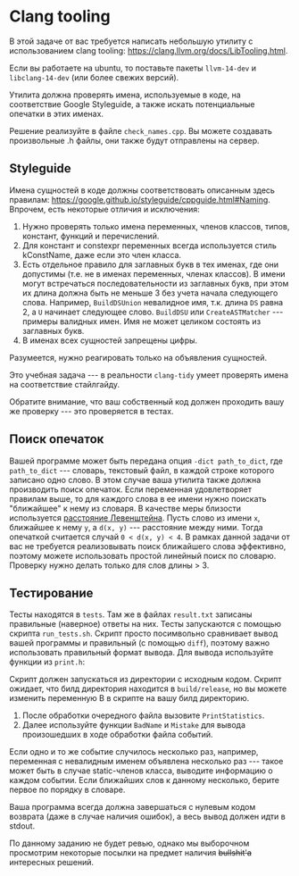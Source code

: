 # Clang tooling

В этой задаче от вас требуется написать небольшую утилиту с использованием clang tooling: https://clang.llvm.org/docs/LibTooling.html.

Если вы работаете на ubuntu, то поставьте пакеты `llvm-14-dev` и `libclang-14-dev` (или более свежих версий).

Утилита должна проверять имена, используемые в коде, на соответствие Google Styleguide, а также искать потенциальные опечатки в этих
именах.

Решение реализуйте в файле `check_names.cpp`. Вы можете создавать произвольные .h файлы, они также будут отправлены на сервер.

## Styleguide

Имена сущностей в коде должны соответствовать описанным здесь правилам: https://google.github.io/styleguide/cppguide.html#Naming.
Впрочем, есть некоторые отличия и исключения:

1. Нужно проверять только имена переменных, членов классов, типов, констант, функций и перечислений.
2. Для констант и constexpr переменных всегда используется стиль kConstName, даже если это член класса.
3. Есть отдельное правило для заглавных букв в тех именах, где они допустимы (т.е. не в именах переменных, членах классов). В имени
могут встречаться последовательности из заглавных букв, при этом их длина должна быть не меньше 3 без учета начала следующего слова.
Например, `BuildDSUnion` невалидное имя, т.к. длина `DS` равна 2, а `U` начинает следующее слово. `BuildDSU` или
`CreateASTMatcher` --- примеры валидных имен. Имя не может целиком состоять из заглавных букв.
4. В именах всех сущностей запрещены цифры.

Разумеется, нужно реагировать только на объявления сущностей.

Это учебная задача --- в реальности `clang-tidy` умеет проверять имена на соответствие стайлгайду.

Обратите внимание, что ваш собственный код должен проходить вашу же проверку --- это проверяется в тестах.

## Поиск опечаток

Вашей программе может быть передана опция `-dict path_to_dict`, где `path_to_dict` --- словарь, текстовый файл, в каждой строке которого
записано одно слово. В этом случае ваша утилита также должна производить поиск опечаток. Если переменная удовлетворяет правилам выше,
то для каждого слова в ее имени нужно поискать "ближайшее" к нему из словаря. В качестве меры близости используется
[расстояние Левенштейна](https://en.wikipedia.org/wiki/Levenshtein_distance). Пусть слово из имени `x`, ближайшее к нему `y`,
а `d(x, y)` --- расстояние между ними.
Тогда опечаткой считается случай `0 < d(x, y) < 4`. В рамках данной задачи от вас не требуется реализовывать поиск ближайшего слова
эффективно, поэтому можете использовать простой линейный поиск по словарю. Проверку нужно делать только для слов длины > 3.

## Тестирование

Тесты находятся в `tests`. Там же в файлах `result.txt` записаны правильные (наверное) ответы на них. Тесты запускаются с помощью скрипта
`run_tests.sh`. Скрипт просто посимвольно сравнивает вывод вашей программы и правильный (с помощью `diff`), поэтому важно
использовать правильный формат вывода. Для вывода используйте функции из `print.h`:

Скрипт должен запускаться из директории с исходным кодом. Скрипт ожидает, что билд директория находится в `build/release`, но вы можете
изменить переменную B в скрипте на вашу билд директорию.

1. После обработки очередного файла вызовите `PrintStatistics`.
2. Далее используйте функции `BadName` и `Mistake` для вывода произошедших в ходе обработки файла событий.

Если одно и то же событие случилось несколько раз, например, переменная с невалидным именем объявлена несколько раз --- такое
может быть в случае static-членов класса, выводите информацию о каждом событии. Если ближайших слов к данному несколько, берите
первое по порядку в словаре.

Ваша программа всегда должна завершаться с нулевым кодом возврата (даже в случае наличия ошибок), а весь вывод должен идти в stdout.

По данному заданию не будет ревью, однако мы выборочном просмотрим некоторые посылки на предмет наличия ~~bullshit'а~~
интересных решений.


